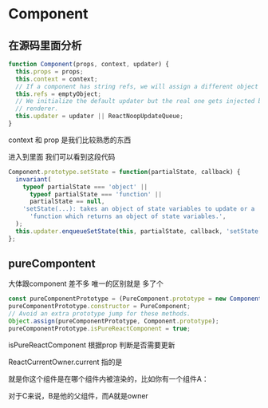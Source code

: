 # Component

## 在源码里面分析

```js
function Component(props, context, updater) {
  this.props = props;
  this.context = context;
  // If a component has string refs, we will assign a different object later.
  this.refs = emptyObject;
  // We initialize the default updater but the real one gets injected by the
  // renderer.
  this.updater = updater || ReactNoopUpdateQueue;
}
```

context 和 prop 是我们比较熟悉的东西

进入到里面 我们可以看到这段代码

```js
Component.prototype.setState = function(partialState, callback) {
  invariant(
    typeof partialState === 'object' ||
      typeof partialState === 'function' ||
      partialState == null,
    'setState(...): takes an object of state variables to update or a ' +
      'function which returns an object of state variables.',
  );
  this.updater.enqueueSetState(this, partialState, callback, 'setState');
};
```

## pureCompontent

大体跟component 差不多 唯一的区别就是 多了个

```js
const pureComponentPrototype = (PureComponent.prototype = new ComponentDummy());
pureComponentPrototype.constructor = PureComponent;
// Avoid an extra prototype jump for these methods.
Object.assign(pureComponentPrototype, Component.prototype);
pureComponentPrototype.isPureReactComponent = true;
```

isPureReactComponent 根据prop 判断是否需要更新

ReactCurrentOwner.current 指的是

就是你这个组件是在哪个组件内被渲染的，比如你有一个组件A：

<B><C/></B>

对于C来说，B是他的父组件，而A就是owner


